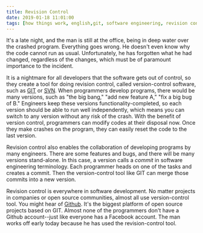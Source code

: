 ```yaml
---
title: Revision Control
date: 2019-01-18 11:01:00
tags: [how things work, english,git, software engineering, revision control]
---
```


It's a late night, and the man is still at the office, being in deep water over the crashed program. Everything goes wrong. He doesn't even know why the code cannot run as usual. Unfortunately, he has forgotten what he had changed, regardless of the changes, which must be of paramount importance to the incident.
<!-- more --> 

It is a nightmare for all developers that the software gets out of control, so they create a tool for doing revision control, called version-control software, such as [GIT](https://en.wikipedia.org/wiki/Git) or [SVN](https://en.wikipedia.org/wiki/Apache_Subversion). When programmers develop programs, there would be many versions, such as "the big bang," "add new feature A," "fix a big bug of B." Engineers keep these versions functionality-completed, so each version should be able to run well independently, which means you can switch to any version without any risk of the crash. With the benefit of version control, programmers can modify codes at their disposal now. Once they make crashes on the program, they can easily reset the code to the last version.

Revision control also enables the collaboration of developing programs by many engineers. There are some features and bugs, and there will be many versions stand-alone. In this case, a version calls a *commit* in software engineering terminology. Each programmer heads on one of the tasks and creates a commit. Then the version-control tool like GIT can merge those commits into a new version.

Revision control is everywhere in software development. No matter projects in companies or open source communities, almost all use version-control tool. You might hear of [Github](https://github.com/). It's the biggest platform of open source projects based on GIT. Almost none of the programmers don't have a Github account--just like everyone has a Facebook account. The man works off early today because he has used the revision-control tool.
